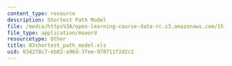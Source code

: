```yaml
---
content_type: resource
description: Shortest Path Model
file: /media/https%3A/open-learning-course-data-rc.s3.amazonaws.com/15-057-systems-optimization-spring-2003/8342f8c7eb02a96d3fee978711f2d2c2_03shortest_path_model.xls
file_type: application/msword
resourcetype: Other
title: 03shortest_path_model.xls
uid: 8342f8c7-eb02-a96d-3fee-978711f2d2c2
---
```

